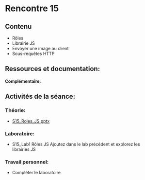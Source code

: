 # Rencontre 15

## Contenu
- Rôles
- Librairie JS
- Envoyer une image au client
- Sous-requêtes HTTP
## Ressources et documentation: 

#### Complémentaire: 


## Activités de la séance: 
### Théorie:  
 - [S15_Roles_JS.pptx](https://cegepedouardmontpetit-my.sharepoint.com/:p:/r/personal/valerie_turgeon_cegepmontpetit_ca/Documents/420_CW6_SITE/PowerPoints/S16_Roles_JS.pptx?d=w9b197fc7ede24a578fff072e5384ee1b&csf=1&web=1&e=dx0FNs)


### Laboratoire: 
- S15_Lab1 Rôles JS Ajoutez dans le lab précédent et explorez les librairies JS

 
### Travail personnel: 
- Compléter le laboratoire